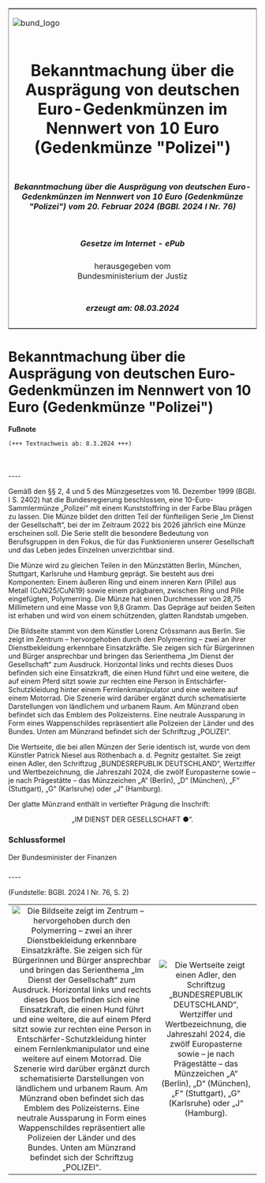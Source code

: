 <span id="DECKBLATT.html"></span>

<table border="0" frame="border" width="100%">

<tr valign="top">

<td align="left">

![bund\_logo](BfJ_2021_Web_de_de.gif)

</td>

<td align="right">

 

</td>

</tr>

<tr align="center" valign="middle">

<td colspan="2">

# Bekanntmachung über die Ausprägung von deutschen Euro-Gedenkmünzen im Nennwert von 10 Euro (Gedenkmünze "Polizei")

</td>

</tr>

<tr align="center" valign="middle">

<td colspan="2">

##### Bekanntmachung über die Ausprägung von deutschen Euro-Gedenkmünzen im Nennwert von 10 Euro (Gedenkmünze "Polizei") vom 20. Februar 2024 (BGBl. 2024 I Nr. 76)

</td>

</tr>

<tr align="center" valign="middle">

<td colspan="2">

  
  

##### Gesetze im Internet - ePub  
  
herausgegeben vom  
Bundesministerium der Justiz

</td>

</tr>

<tr align="center" valign="bottom">

<td colspan="2">

  
  

##### erzeugt am: 08.03.2024

</td>

</tr>

</table>

<span id="BJNR04C0A0024.html"></span>

# Bekanntmachung über die Ausprägung von deutschen Euro-Gedenkmünzen im Nennwert von 10 Euro (Gedenkmünze "Polizei")

<div>

  
**Fußnote**

<div class="jnhtml">

<div>

<div class="jurAbsatz">

  

``` 
(+++ Textnachweis ab: 8.3.2024 +++)

 
```

</div>

</div>

</div>

</div>

<span id="BJNR04C0A0024BJNE000100000.html"></span>

###   
\----

<div>

<div class="jnhtml">

<div>

<div class="jurAbsatz">

Gemäß den §§ 2, 4 und 5 des Münzgesetzes vom 16. Dezember 1999 (BGBl. I
S. 2402) hat die Bundesregierung beschlossen, eine 10-Euro-Sammlermünze
„Polizei“ mit einem Kunststoffring in der Farbe Blau prägen zu lassen.
Die Münze bildet den dritten Teil der fünfteiligen Serie „Im Dienst der
Gesellschaft“, bei der im Zeitraum 2022 bis 2026 jährlich eine Münze
erscheinen soll. Die Serie stellt die besondere Bedeutung von
Berufsgruppen in den Fokus, die für das Funktionieren unserer
Gesellschaft und das Leben jedes Einzelnen unverzichtbar sind.

</div>

<div class="jurAbsatz">

Die Münze wird zu gleichen Teilen in den Münzstätten Berlin, München,
Stuttgart, Karlsruhe und Hamburg geprägt. Sie besteht aus drei
Komponenten: Einem äußeren Ring und einem inneren Kern (Pille) aus
Metall (CuNi25/CuNi19) sowie einem prägbaren, zwischen Ring und Pille
eingefügten, Polymerring. Die Münze hat einen Durchmesser von 28,75
Millimetern und eine Masse von 9,8 Gramm. Das Gepräge auf beiden Seiten
ist erhaben und wird von einem schützenden, glatten Randstab umgeben.

</div>

<div class="jurAbsatz">

Die Bildseite stammt von dem Künstler Lorenz Crössmann aus Berlin. Sie
zeigt im Zentrum – hervorgehoben durch den Polymerring – zwei an ihrer
Dienstbekleidung erkennbare Einsatzkräfte. Sie zeigen sich für
Bürgerinnen und Bürger ansprechbar und bringen das Serienthema „Im
Dienst der Gesellschaft“ zum Ausdruck. Horizontal links und rechts
dieses Duos befinden sich eine Einsatzkraft, die einen Hund führt und
eine weitere, die auf einem Pferd sitzt sowie zur rechten eine Person in
Entschärfer-Schutzkleidung hinter einem Fernlenkmanipulator und eine
weitere auf einem Motorrad. Die Szenerie wird darüber ergänzt durch
schematisierte Darstellungen von ländlichem und urbanem Raum. Am
Münzrand oben befindet sich das Emblem des Polizeisterns. Eine neutrale
Aussparung in Form eines Wappenschildes repräsentiert alle Polizeien der
Länder und des Bundes. Unten am Münzrand befindet sich der Schriftzug
„POLIZEI“.

</div>

<div class="jurAbsatz">

Die Wertseite, die bei allen Münzen der Serie identisch ist, wurde von
dem Künstler Patrick Niesel aus Röthenbach a. d. Pegnitz gestaltet. Sie
zeigt einen Adler, den Schriftzug „BUNDESREPUBLIK DEUTSCHLAND“,
Wertziffer und Wertbezeichnung, die Jahreszahl 2024, die zwölf
Europasterne sowie – je nach Prägestätte – das Münzzeichen „A“ (Berlin),
„D“ (München), „F“ (Stuttgart), „G“ (Karlsruhe) oder „J“ (Hamburg).

</div>

<div class="jurAbsatz">

Der glatte Münzrand enthält in vertiefter Prägung die Inschrift:

</div>

<div class="jurAbsatz" style="text-align:center;">

„IM DIENST DER GESELLSCHAFT ●“.

</div>

</div>

</div>

</div>

<span id="BJNR04C0A0024BJNE000200000.html"></span>

### Schlussformel  

<div>

<div class="jnhtml">

<div>

<div class="jurAbsatz">

<span class="SP">Der Bundesminister der Finanzen</span>

</div>

</div>

</div>

</div>

<span id="BJNR04C0A0024BJNE000300000.html"></span>

###   
\----

<div>

<div class="jnhtml">

<div>

<div class="jurAbsatz">

<div class="kommentar_Fundstelle">

(Fundstelle: BGBl. 2024 I Nr. 76, S. 2)

</div>

</div>

|                                                                                                                                                                                                                                                                                                                                                                                                                                                                                                                                                                                                                                                                                                                                                                                                                                                                                                                      |                                                                                                                                                                                                                                                                                                                           |
| :------------------------------------------------------------------------------------------------------------------------------------------------------------------------------------------------------------------------------------------------------------------------------------------------------------------------------------------------------------------------------------------------------------------------------------------------------------------------------------------------------------------------------------------------------------------------------------------------------------------------------------------------------------------------------------------------------------------------------------------------------------------------------------------------------------------------------------------------------------------------------------------------------------------: | :-----------------------------------------------------------------------------------------------------------------------------------------------------------------------------------------------------------------------------------------------------------------------------------------------------------------------: |
| ![Die Bildseite zeigt im Zentrum – hervorgehoben durch den Polymerring – zwei an ihrer Dienstbekleidung erkennbare Einsatzkräfte. Sie zeigen sich für Bürgerinnen und Bürger ansprechbar und bringen das Serienthema „Im Dienst der Gesellschaft“ zum Ausdruck. Horizontal links und rechts dieses Duos befinden sich eine Einsatzkraft, die einen Hund führt und eine weitere, die auf einem Pferd sitzt sowie zur rechten eine Person in Entschärfer-Schutzkleidung hinter einem Fernlenkmanipulator und eine weitere auf einem Motorrad. Die Szenerie wird darüber ergänzt durch schematisierte Darstellungen von ländlichem und urbanem Raum. Am Münzrand oben befindet sich das Emblem des Polizeisterns. Eine neutrale Aussparung in Form eines Wappenschildes repräsentiert alle Polizeien der Länder und des Bundes. Unten am Münzrand befindet sich der Schriftzug „POLIZEI“.](bgbl1_2024_j00760_0010.jpeg) | ![Die Wertseite zeigt einen Adler, den Schriftzug „BUNDESREPUBLIK DEUTSCHLAND“, Wertziffer und Wertbezeichnung, die Jahreszahl 2024, die zwölf Europasterne sowie – je nach Prägestätte – das Münzzeichen „A“ (Berlin), „D“ (München), „F“ (Stuttgart), „G“ (Karlsruhe) oder „J“ (Hamburg).](bgbl1_2024_j00760_0020.jpeg) |

</div>

</div>

</div>
